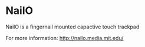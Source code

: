 # NailO

NailO is a fingernail mounted capactive touch trackpad

For more information: http://nailo.media.mit.edu/


